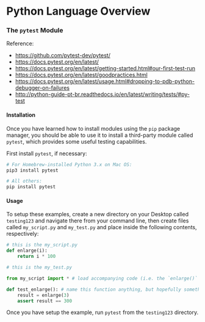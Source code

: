 # Python Language Overview

### The `pytest` Module

Reference:

  + https://github.com/pytest-dev/pytest/
  + https://docs.pytest.org/en/latest/
  + https://docs.pytest.org/en/latest/getting-started.html#our-first-test-run
  + https://docs.pytest.org/en/latest/goodpractices.html
  + https://docs.pytest.org/en/latest/usage.html#dropping-to-pdb-python-debugger-on-failures
  + http://python-guide-pt-br.readthedocs.io/en/latest/writing/tests/#py-test


#### Installation

Once you have learned how to install modules using the `pip` package manager, you should be able to use it to install a third-party module called `pytest`, which provides some useful testing capabilities.

First install `pytest`, if necessary:

```` sh
# For Homebrew-installed Python 3.x on Mac OS:
pip3 install pytest

# All others:
pip install pytest
````

#### Usage

To setup these examples, create a new directory on your Desktop called `testing123` and navigate there from your command line, then create files called `my_script.py` and `my_test.py` and place inside the following contents, respectively:

```python
# this is the my_script.py
def enlarge(i):
    return i * 100
```

```python
# this is the my_test.py

from my_script import * # load accompanying code (i.e. the `enlarge()` function to avoid NameError: name 'enlarge' is not defined

def test_enlarge(): # name this function anything, but hopefully something corresponding to the function it is testing
    result = enlarge(3)
    assert result == 300
```

Once you have setup the example, run `pytest` from the `testing123` directory.

